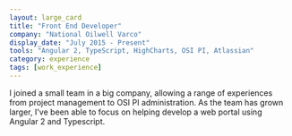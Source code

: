 ```yaml
---
layout: large_card
title: "Front End Developer"
company: "National Oilwell Varco"
display_date: "July 2015 - Present"
tools: "Angular 2, TypeScript, HighCharts, OSI PI, Atlassian"
category: experience
tags: [work_experience]
---
```


I joined a small team in a big company, allowing a range of experiences from project management to OSI PI administration.
As the team has grown larger, I've been able to focus on helping develop a web portal using Angular 2 and Typescript.